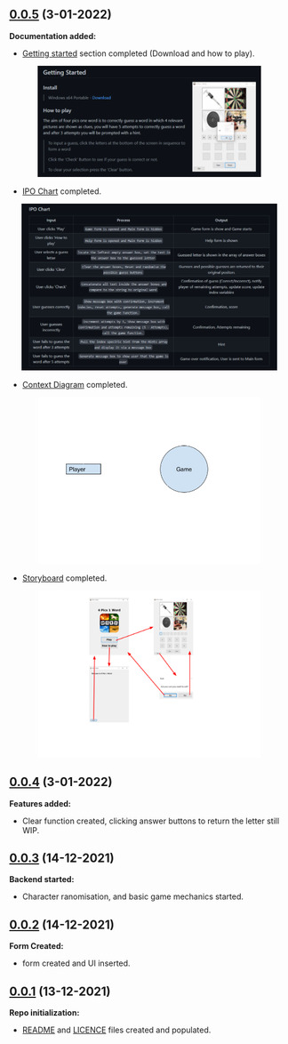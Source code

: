 ## [0.0.5](https://github.com/OscarWright/HSCSDD-T2-4P1W) (3-01-2022)

**Documentation added:**

- [Getting started](https://github.com/OscarWright/HSCSDD-T2-4P1W/blob/main/README.md#getting-started) section completed (Download and how to play).
<div align="center">
  <img src="https://github.com/OscarWright/HSCSDD-T2-4P1W/blob/main/DOCS/GSDOC.png" height=200>
</div>

- [IPO Chart](https://github.com/OscarWright/HSCSDD-T2-4P1W/blob/main/README.md#ipo-chart) completed.
<div align="center">
  <img src="https://github.com/OscarWright/HSCSDD-T2-4P1W/blob/main/DOCS/IPODOC.png" height=300>
</div> 

- [Context Diagram](https://github.com/OscarWright/HSCSDD-T2-4P1W/blob/main/README.md#context-diagram) completed.
<div align="center">
  <img src="https://github.com/OscarWright/HSCSDD-T2-4P1W/blob/main/DOCS/Context.png" height=300>
</div> 

- [Storyboard](https://github.com/OscarWright/HSCSDD-T2-4P1W/blob/main/README.md#storyboard) completed.
<div align="center">
  <img src="https://github.com/OscarWright/HSCSDD-T2-4P1W/blob/main/DOCS/storyboardv2.png" height=300>
</div> 




## [0.0.4](https://github.com/OscarWright/HSCSDD-T2-4P1W) (3-01-2022)

**Features added:**

- Clear function created, clicking answer buttons to return the letter still WIP.

## [0.0.3](https://github.com/OscarWright/HSCSDD-T2-4P1W) (14-12-2021)

**Backend started:**

- Character ranomisation, and basic game mechanics started.

## [0.0.2](https://github.com/OscarWright/HSCSDD-T2-4P1W) (14-12-2021)

**Form Created:**

- form created and UI inserted.

## [0.0.1](https://github.com/OscarWright/HSCSDD-T2-4P1W) (13-12-2021)

**Repo initialization:**

- [README](https://github.com/OscarWright/HSCSDD-T2-4P1W/blob/main/README.md) and [LICENCE](https://github.com/OscarWright/HSCSDD-T2-4P1W/blob/main/LICENSE) files created and populated.

